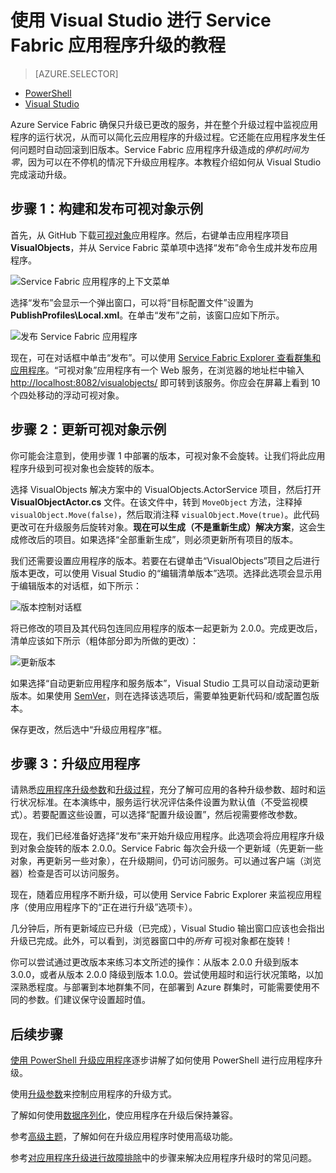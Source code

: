 <properties
    pageTitle="Service Fabric 应用程序升级教程| Azure"
    description="本文演示了如何使用 Visual Studio 部署 Service Fabric 应用程序、更改代码，以及进行升级。"
    services="service-fabric"
    documentationcenter=".net"
    author="mani-ramaswamy"
    manager="timlt"
    editor="" />
<tags
    ms.assetid="a3181a7a-9ab1-4216-b07a-05b79bd826a4"
    ms.service="service-fabric"
    ms.devlang="dotnet"
    ms.topic="article"
    ms.tgt_pltfrm="NA"
    ms.workload="NA"
    ms.date="11/15/2016"
    wacn.date="12/26/2016"
    ms.author="subramar" />

# 使用 Visual Studio 进行 Service Fabric 应用程序升级的教程
>[AZURE.SELECTOR]
- [PowerShell](/documentation/articles/service-fabric-application-upgrade-tutorial-powershell/)
- [Visual Studio](/documentation/articles/service-fabric-application-upgrade-tutorial/)

Azure Service Fabric 确保只升级已更改的服务，并在整个升级过程中监视应用程序的运行状况，从而可以简化云应用程序的升级过程。它还能在应用程序发生任何问题时自动回滚到旧版本。Service Fabric 应用程序升级造成的*停机时间为零*，因为可以在不停机的情况下升级应用程序。本教程介绍如何从 Visual Studio 完成滚动升级。

## 步骤 1：构建和发布可视对象示例
首先，从 GitHub 下载[可视对象](https://github.com/Azure-Samples/service-fabric-dotnet-getting-started/tree/master/Actors/VisualObjects)应用程序。然后，右键单击应用程序项目 **VisualObjects**，并从 Service Fabric 菜单项中选择“发布”命令生成并发布应用程序。

![Service Fabric 应用程序的上下文菜单][image1]  


选择“发布”会显示一个弹出窗口，可以将“目标配置文件”设置为 **PublishProfiles\\Local.xml**。在单击“发布”之前，该窗口应如下所示。

![发布 Service Fabric 应用程序][image2]  


现在，可在对话框中单击“发布”。可以使用 [Service Fabric Explorer 查看群集和应用程序](/documentation/articles/service-fabric-visualizing-your-cluster/)。“可视对象”应用程序有一个 Web 服务，在浏览器的地址栏中输入 [http://localhost:8082/visualobjects/](http://localhost:8082/visualobjects/) 即可转到该服务。你应会在屏幕上看到 10 个四处移动的浮动可视对象。

## 步骤 2：更新可视对象示例
你可能会注意到，使用步骤 1 中部署的版本，可视对象不会旋转。让我们将此应用程序升级到可视对象也会旋转的版本。

选择 VisualObjects 解决方案中的 VisualObjects.ActorService 项目，然后打开 **VisualObjectActor.cs** 文件。在该文件中，转到 `MoveObject` 方法，注释掉 `visualObject.Move(false)`，然后取消注释 `visualObject.Move(true)`。此代码更改可在升级服务后旋转对象。**现在可以生成（不是重新生成）解决方案**，这会生成修改后的项目。如果选择“全部重新生成”，则必须更新所有项目的版本。

我们还需要设置应用程序的版本。若要在右键单击“VisualObjects”项目之后进行版本更改，可以使用 Visual Studio 的“编辑清单版本”选项。选择此选项会显示用于编辑版本的对话框，如下所示：

![版本控制对话框][image3]  


将已修改的项目及其代码包连同应用程序的版本一起更新为 2.0.0。完成更改后，清单应该如下所示（粗体部分即为所做的更改）：

![更新版本][image4]  


如果选择“自动更新应用程序和服务版本”，Visual Studio 工具可以自动滚动更新版本。如果使用 [SemVer](http://www.semver.org)，则在选择该选项后，需要单独更新代码和/或配置包版本。

保存更改，然后选中“升级应用程序”框。

## 步骤 3：升级应用程序
请熟悉[应用程序升级参数](/documentation/articles/service-fabric-application-upgrade-parameters/)和[升级过程](/documentation/articles/service-fabric-application-upgrade/)，充分了解可应用的各种升级参数、超时和运行状况标准。在本演练中，服务运行状况评估条件设置为默认值（不受监视模式）。若要配置这些设置，可以选择“配置升级设置”，然后视需要修改参数。

现在，我们已经准备好选择“发布”来开始升级应用程序。此选项会将应用程序升级到对象会旋转的版本 2.0.0。Service Fabric 每次会升级一个更新域（先更新一些对象，再更新另一些对象），在升级期间，仍可访问服务。可以通过客户端（浏览器）检查是否可以访问服务。

现在，随着应用程序不断升级，可以使用 Service Fabric Explorer 来监视应用程序（使用应用程序下的“正在进行升级”选项卡）。

几分钟后，所有更新域应已升级（已完成），Visual Studio 输出窗口应该也会指出升级已完成。此外，可以看到，浏览器窗口中的*所有* 可视对象都在旋转！

你可以尝试通过更改版本来练习本文所述的操作：从版本 2.0.0 升级到版本 3.0.0，或者从版本 2.0.0 降级到版本 1.0.0。尝试使用超时和运行状况策略，以加深熟悉程度。与部署到本地群集不同，在部署到 Azure 群集时，可能需要使用不同的参数。们建议保守设置超时值。

## 后续步骤

[使用 PowerShell 升级应用程序](/documentation/articles/service-fabric-application-upgrade-tutorial-powershell/)逐步讲解了如何使用 PowerShell 进行应用程序升级。

使用[升级参数](/documentation/articles/service-fabric-application-upgrade-parameters/)来控制应用程序的升级方式。

了解如何使用[数据序列化](/documentation/articles/service-fabric-application-upgrade-data-serialization/)，使应用程序在升级后保持兼容。

参考[高级主题](/documentation/articles/service-fabric-application-upgrade-advanced/)，了解如何在升级应用程序时使用高级功能。

参考[对应用程序升级进行故障排除](/documentation/articles/service-fabric-application-upgrade-troubleshooting/)中的步骤来解决应用程序升级时的常见问题。



[image1]: ./media/service-fabric-application-upgrade-tutorial/upgrade7.png
[image2]: ./media/service-fabric-application-upgrade-tutorial/upgrade1.png
[image3]: ./media/service-fabric-application-upgrade-tutorial/upgrade5.png
[image4]: ./media/service-fabric-application-upgrade-tutorial/upgrade6.png

<!---HONumber=Mooncake_1219_2016-->